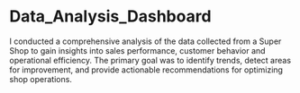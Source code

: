 # Data_Analysis_Dashboard
I conducted a comprehensive analysis of the data collected from a Super Shop to gain insights into sales performance, customer behavior and operational efficiency. The primary goal was to identify trends, detect areas for improvement, and provide actionable recommendations for optimizing shop operations.

